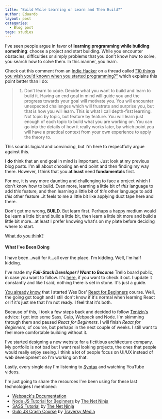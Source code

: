 ```yaml
---
title: "Build While Learning or Learn and Then Build?"
author: Eduardo
layout: post
categories:
  - Blog post
tags: studies
---
```

I've seen people argue in favor of **learning programming while building something**: choose a project and start building. While you encounter obstacles, difficulties or simply problems that you don't know how to solve, you search how to solve them. In this manner, you learn.

Check out this comment from an [Indie Hacker](https://www.indiehackers.com) on a thread called ["10 things you wish you'd known when you started programming?"](https://www.indiehackers.com/forum/10-things-you-wish-youd-known-when-you-started-programming-254d49dad0) which explains this point better than I do:

> 1. Don't learn to code. Decide what you want to build and learn to build it. Having an end goal in mind will guide you and the progress towards your goal will motivate you. You will encounter unexpected challenges which will frustrate and surprise you, but that is how you will learn. This is what I call depth-first learning. Not topic by topic, but feature by feature. You will learn just enough of each topic to build what you are working on. You can go into the details of how it really works later, by which point you will have a practical context from your own experience to apply the theory to.

This sounds logical and convincing, but I'm here to respectfully argue against this.

I **do** think that an end goal in mind is important. Just look at my previous blog posts. I'm all about choosing an end point and then finding my way there. However, I think that you **at least** need **fundamentals** first.

For me, it is way more daunting and challenging to face a project which I don't know how to build. Even more, learning a little bit of *this* language to add *this* feature, and then learning a little bit of *this* other language to add *this* other feature...it feels to me a little bit like applying duct tape here and there.

Don't get me wrong, **BUILD**. But learn first. Perhaps a happy medium would be learn a little bit and build a little bit, then learn a little bit more and build a little bit more...at least I prefer knowing what's on my plate before deciding where to start.

[What do you think?](https://twitter.com/_eduardoltorres)

#### What I've Been Doing
I have been...wait for it...all over the place. I'm kidding. Well, I'm half kidding.

I've made my **_Full-Stack Developer I Want to Become_** Trello board public, in case you want to follow. It's [here](https://trello.com/b/rR063rBl/full-stack-developer-i-want-to-be), if you want to check it out. I update it constantly and like I said, nothing there is set in stone. It's just a guide.

[You already know]({{site.url}}/how-to-create-or-choose-great-tutorials) that I started Wes Bos' [React for Beginners](https://reactforbeginners.com/) course. Well, the going got tough and I still don't know if it's normal when learning React or if it's just me that I'm not ready. I feel that it's both.

Because of this, I took a few steps back and decided to follow [Tenizin's]({{site.url}}/ready-for-react) advice: I got into some Sass, Gulp, Webpack and Node. I'm skimming through them and paused *React for Beginners*. I will finish *React for Beginners*, of course, but perhaps in the next couple of weeks. I still want to feel more comfortable building without it.

I've started designing a new website for a fictitious architecture company. My portfolio is not bad but I want real looking projects, the ones that people would really enjoy seeing. I think a lot of people focus on UI/UX instead of web development so I'm working on that.

Lastly, every single day I'm listening to [Syntax](https://syntax.fm/) and watching YouTube videos.

I'm just going to share the resources I've been using for these last technologies I mentioned:
- [Webpack's Documentation](https://webpack.js.org/guides/)
- [Node JS Tutorial for Beginners](https://www.youtube.com/watch?v=w-7RQ46RgxU&list=PL4cUxeGkcC9gcy9lrvMJ75z9maRw4byYp) by [The Net Ninja](https://www.youtube.com/channel/UCW5YeuERMmlnqo4oq8vwUpg)
- [SASS Tutorial](https://www.youtube.com/watch?v=St5B7hnMLjg&list=PL4cUxeGkcC9iEwigam3gTjU_7IA3W2WZA) by [The Net Ninja](https://www.youtube.com/channel/UCW5YeuERMmlnqo4oq8vwUpg)
- [Gulp JS Crash Course](https://www.youtube.com/watch?v=1rw9MfIleEg) by [Traversy Media](https://www.youtube.com/channel/UC29ju8bIPH5as8OGnQzwJyA)
